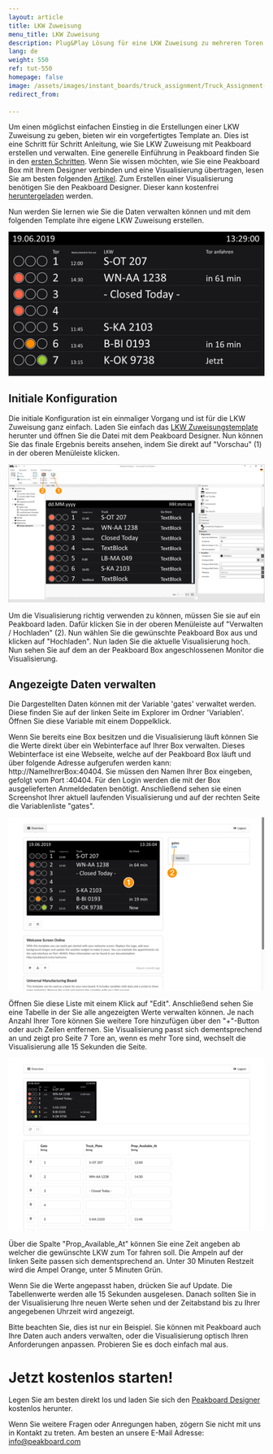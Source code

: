 ```yaml
---
layout: article
title: LKW Zuweisung
menu_title: LKW Zuweisung
description: Plug&Play Lösung für eine LKW Zuweisung zu mehreren Toren
lang: de
weight: 550
ref: tut-550
homepage: false
image: /assets/images/instant_boards/truck_assignment/Truck_Assignment-DE.png
redirect_from:

---
```


Um einen möglichst einfachen Einstieg in die Erstellungen einer LKW Zuweisung zu geben, bieten wir ein vorgefertigtes Template an. Dies ist eine Schritt für Schritt Anleitung, wie Sie LKW Zuweisung mit Peakboard erstellen und verwalten. Eine generelle Einführung in Peakboard finden Sie in den [ersten Schritten](https://peakboard.rocks/erste-schritte). Wenn Sie wissen möchten, wie Sie eine Peakboard Box mit Ihrem Designer verbinden und eine Visualisierung übertragen, lesen Sie am besten folgenden [Artikel](https://peakboard.rocks/anschliessen). Zum Erstellen einer Visualisierung benötigen Sie den Peakboard Designer. Dieser kann kostenfrei [heruntergeladen](https://peakboard.rocks/designer-from-welcome) werden.

Nun werden Sie lernen wie Sie die Daten verwalten können und mit dem folgenden Template ihre eigene LKW Zuweisung erstellen.

![image_live](/assets/images/instant_boards/truck_assignment/Truck_Assignment-DE.png)


## Initiale Konfiguration

Die initiale Konfiguration ist ein einmaliger Vorgang und ist für die LKW Zuweisung ganz einfach. Laden Sie einfach das [LKW Zuweisungstemplate](https://github.com/Peakboard/CoolStuff/blob/master/Demonstrator/Designer%20Templates/Administration/Truck%20assignment/Truck_Assignment-DE.pbmx?raw=true) herunter und öffnen Sie die Datei mit dem Peakboard Designer. Nun können Sie das finale Ergebnis bereits ansehen, indem Sie direkt auf "Vorschau" (1) in der oberen Menüleiste klicken. 

![image_live](/assets/images/instant_boards/truck_assignment/Truck_Assignment_Overview.png)

Um die Visualisierung richtig verwenden zu können, müssen Sie sie auf ein Peakboard laden. Dafür klicken Sie in der oberen Menüleiste auf "Verwalten / Hochladen" (2). Nun wählen Sie die gewünschte Peakboard Box aus und klicken auf "Hochladen". Nun laden Sie die aktuelle Visualisierung hoch. Nun sehen Sie auf dem an der Peakboard Box angeschlossenen Monitor die Visualisierung.

## Angezeigte Daten verwalten

Die Dargestellten Daten können mit der Variable 'gates' verwaltet werden. Diese finden Sie auf der linken Seite im Explorer im Ordner 'Variablen'. Öffnen Sie diese Variable mit einem Doppelklick. 

Wenn Sie bereits eine Box besitzen und die Visualisierung läuft können Sie die Werte direkt über ein Webinterface auf Ihrer Box verwalten. Dieses Webinterface ist eine Webseite, welche auf der Peakboard Box läuft und über folgende Adresse aufgerufen werden kann: http://NameIhrerBox:40404. Sie müssen den Namen Ihrer Box eingeben, gefolgt vom Port :40404. Für den Login werden die mit der Box ausgelieferten Anmeldedaten benötigt. Anschließend sehen sie einen Screenshot Ihrer aktuell laufenden Visualisierung und auf der rechten Seite die Variablenliste "gates". 

![image_live](/assets/images/instant_boards/truck_assignment/Truck_Assignment_Webinterface_Overview.png)

Öffnen Sie diese Liste mit einem Klick auf "Edit". Anschließend sehen Sie eine Tabelle in der Sie alle angezeigten Werte verwalten können. Je nach Anzahl Ihrer Tore können Sie weitere Tore hinzufügen über den "+"-Button oder auch Zeilen entfernen. Sie Visualisierung passt sich dementsprechend an und zeigt pro Seite 7 Tore an, wenn es mehr Tore sind, wechselt die Visualisierung alle 15 Sekunden die Seite.

![image_live](/assets/images/instant_boards/truck_assignment/Truck_Assignment_Webinterface_Variable.png)

Über die Spalte "Prop_Available_At" können Sie eine Zeit angeben ab welcher die gewünschte LKW zum Tor fahren soll. Die Ampeln auf der linken Seite passen sich dementsprechend an. Unter 30 Minuten Restzeit wird die Ampel Orange, unter 5 Minuten Grün.

Wenn Sie die Werte angepasst haben, drücken Sie auf Update. Die Tabellenwerte werden alle 15 Sekunden ausgelesen. Danach sollten Sie in der Visualisierung Ihre neuen Werte sehen und der Zeitabstand bis zu Ihrer angegebenen Uhrzeit wird angezeigt.

Bitte beachten Sie, dies ist nur ein Beispiel. Sie können mit Peakboard auch Ihre Daten auch anders verwalten, oder die Visualisierung optisch Ihren Anforderungen anpassen. Probieren Sie es doch einfach mal aus.

# Jetzt kostenlos starten!

Legen Sie am besten direkt los und laden Sie sich den [Peakboard Designer](https://peakboard.rocks/designer-from-welcome) kostenlos herunter.

Wenn Sie weitere Fragen oder Anregungen haben, zögern Sie nicht mit uns in Kontakt zu treten. Am besten an unsere E-Mail Adresse: [info@peakboard.com](mailto:info@peakboard.com)
